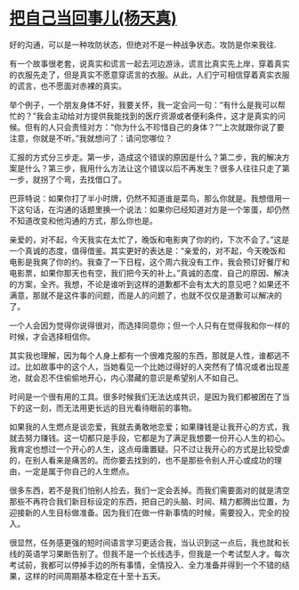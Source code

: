 # [把自己当回事儿(杨天真)](https://github.com/Luckyyyyyyy/phh-blog/issues/35)

好的沟通，可以是一种攻防状态，但绝对不是一种战争状态。攻防是你来我往.

有一个故事很老套，说真实和谎言一起去河边游泳，谎言比真实先上岸，穿着真实的衣服先走了，但是真实不愿意穿谎言的衣服。从此，人们宁可相信穿着真实衣服的谎言，也不愿面对赤裸的真实。

举个例子，一个朋友身体不好，我要关怀，我一定会问一句：“有什么是我可以帮忙的？”我会主动给对方提供我能找到的医疗资源或者便利条件，这才是真实的问候。但有的人只会责怪对方：“你为什么不珍惜自己的身体？”“上次就跟你说了要注意，你就是不听。”我就想问了：请问您哪位？

汇报的方式分三步走。第一步，造成这个错误的原因是什么？第二步，我的解决方案是什么？第三步，我用什么方法让这个错误以后不再发生？很多人往往只走了第一步，就拐了个弯，去找借口了。

巴菲特说：如果你打了半小时牌，仍然不知道谁是菜鸟，那么你就是。我想借用一下这句话，在沟通的话题里换一个说法：如果你已经知道对方是一个笨蛋，却仍然不知道改变和他沟通的方式，那么你也是。

亲爱的，对不起，今天我实在太忙了，晚饭和电影爽了你的约，下次不会了。”这是一个真诚的态度，值得借鉴。其实更好的表达是：“亲爱的，对不起，今天晚饭和电影是我爽了你的约。我查了一下日程，这个周六我没有工作，我会预订好餐厅和电影票，如果你那天也有空，我们把今天的补上。”真诚的态度、自己的原因、解决的方案，全齐。我想，不论是谁听到这样的道歉都不会有太大的意见吧？如果还不满意，那就不是这件事的问题，而是人的问题了，也就不仅仅是道歉可以解决的了。

一个人会因为觉得你说得很对，而选择同意你；但一个人只有在觉得我和你一样的时候，才会选择相信你。

其实我也理解，因为每个人身上都有一个很难克服的东西，那就是人性，谁都逃不过。比如故事中的这个人，当她看见一个比她过得好的人突然有了情况或者出现差池，就会忍不住偷偷地开心，内心潜藏的意识是希望别人不如自己。

时间是一个很有用的工具。很多时候我们无法达成共识，是因为我们都被困在了当下的这一刻，而无法用更长远的目光看待眼前的事物。

如果我的人生燃点是谈恋爱，我就去勇敢地恋爱；如果赚钱是让我开心的方式，我就去努力赚钱。这一切都只是手段，它都是为了满足我想要一份开心人生的初心。我肯定也想过一个开心的人生，这点毋庸置疑。只不过让我开心的方式是比较受虐的，在别人看来是痛苦的。而你要去找到的，也不是那些令别人开心或成功的理由，一定是属于你自己的人生燃点。

很多东西，若不是我们怕别人捡去，我们一定会丢掉。而我们需要面对的就是清空那些不再符合我们新目标设定的东西，把自己的头脑、时间、精力都腾出位置，为迎接新的人生目标做准备。因为我们在做一件新事情的时候，需要投入，完全的投入。

很显然，任务感更强的短时间语言学习更适合我，当认识到这一点后，我也就和长线的英语学习果断告别了。但我不是一个长线选手，但我是一个考试型人才。每次考试前，我都可以停掉手边的所有事情，全情投入、全力准备并得到一个不错的结果，这样的时间周期基本稳定在十至十五天。

